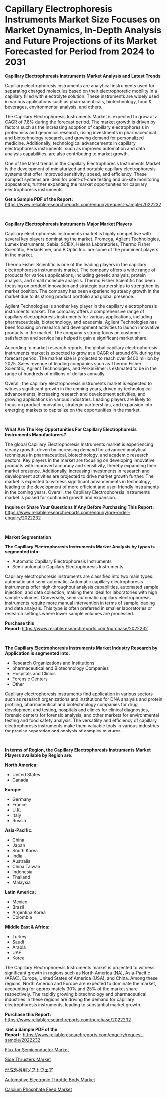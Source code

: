 <p><h1>Capillary Electrophoresis Instruments Market Size Focuses on Market Dynamics, In-Depth Analysis and Future Projections of its Market Forecasted for Period from 2024 to 2031</h1></p><p><strong>Capillary Electrophoresis Instruments Market Analysis and Latest Trends</strong></p>
<p><p>Capillary electrophoresis instruments are analytical instruments used for separating charged molecules based on their electrophoretic mobility in a capillary filled with electrolyte solution. These instruments are widely used in various applications such as pharmaceuticals, biotechnology, food & beverages, environmental analysis, and others.</p><p>The Capillary Electrophoresis Instruments Market is expected to grow at a CAGR of 7.8% during the forecast period. The market growth is driven by factors such as the increasing adoption of capillary electrophoresis in proteomics and genomics research, rising investments in pharmaceutical and biotechnology research, and growing demand for personalized medicine. Additionally, technological advancements in capillary electrophoresis instruments, such as improved automation and data analysis capabilities, are also contributing to market growth.</p><p>One of the latest trends in the Capillary Electrophoresis Instruments Market is the development of miniaturized and portable capillary electrophoresis systems that offer improved sensitivity, speed, and efficiency. These compact systems are ideal for point-of-care testing and on-site monitoring applications, further expanding the market opportunities for capillary electrophoresis instruments.</p></p>
<p><strong>Get a Sample PDF of the Report:&nbsp;</strong> <a href="https://www.reliableresearchreports.com/enquiry/request-sample/2022232">https://www.reliableresearchreports.com/enquiry/request-sample/2022232</a></p>
<p>&nbsp;</p>
<p><strong>Capillary Electrophoresis Instruments Major Market Players</strong></p>
<p><p>Capillary electrophoresis instruments market is highly competitive with several key players dominating the market. Promega, Agilent Technologies, Lumex Instruments, Sebia, SCIEX, Helena Laboratories, Thermo Fisher Scientific, PerkinElmer, and BiOptic Inc. are some of the prominent players in the market.</p><p>Thermo Fisher Scientific is one of the leading players in the capillary electrophoresis instruments market. The company offers a wide range of products for various applications, including genetic analysis, protein analysis, and small molecule analysis. Thermo Fisher Scientific has been focusing on product innovation and strategic partnerships to strengthen its market position. The company has been experiencing steady growth in the market due to its strong product portfolio and global presence.</p><p>Agilent Technologies is another key player in the capillary electrophoresis instruments market. The company offers a comprehensive range of capillary electrophoresis instruments for various applications, including pharmaceuticals, biotechnology, and academia. Agilent Technologies has been focusing on research and development activities to launch innovative products in the market. The company's strong focus on customer satisfaction and service has helped it gain a significant market share.</p><p>According to market research reports, the global capillary electrophoresis instruments market is expected to grow at a CAGR of around 6% during the forecast period. The market size is projected to reach over $400 million by 2025. Sales revenue of leading companies such as Thermo Fisher Scientific, Agilent Technologies, and PerkinElmer is estimated to be in the range of hundreds of millions of dollars annually. </p><p>Overall, the capillary electrophoresis instruments market is expected to witness significant growth in the coming years, driven by technological advancements, increasing research and development activities, and growing applications in various industries. Leading players are likely to focus on product innovation, strategic partnerships, and expansion into emerging markets to capitalize on the opportunities in the market.</p></p>
<p>&nbsp;</p>
<p><strong>What Are The Key Opportunities For Capillary Electrophoresis Instruments Manufacturers?</strong></p>
<p><p>The global Capillary Electrophoresis Instruments market is experiencing steady growth, driven by increasing demand for advanced analytical techniques in pharmaceutical, biotechnology, and academic research sectors. Key players in the market are focusing on developing innovative products with improved accuracy and sensitivity, thereby expanding their market presence. Additionally, increasing investments in research and development activities are projected to drive market growth further. The market is expected to witness significant advancements in technology, leading to the development of more efficient and user-friendly instruments in the coming years. Overall, the Capillary Electrophoresis Instruments market is poised for continued growth and expansion.</p></p>
<p><strong>Inquire or Share Your Questions If Any Before Purchasing This Report:</strong> <a href="https://www.reliableresearchreports.com/enquiry/pre-order-enquiry/2022232">https://www.reliableresearchreports.com/enquiry/pre-order-enquiry/2022232</a></p>
<p>&nbsp;</p>
<p><strong>Market Segmentation</strong></p>
<p><strong>The Capillary Electrophoresis Instruments Market Analysis by types is segmented into:</strong></p>
<p><ul><li>Automatic Capillary Electrophoresis Instruments</li><li>Semi-automatic Capillary Electrophoresis Instruments</li></ul></p>
<p><p>Capillary electrophoresis instruments are classified into two main types: automatic and semi-automatic. Automatic capillary electrophoresis instruments offer high-throughput analysis capabilities, automated sample injection, and data collection, making them ideal for laboratories with high sample volumes. Conversely, semi-automatic capillary electrophoresis instruments require more manual intervention in terms of sample loading and data analysis. This type is often preferred in smaller laboratories or research settings where lower sample volumes are processed.</p></p>
<p><strong>Purchase this Report:&nbsp;</strong><a href="https://www.reliableresearchreports.com/purchase/2022232">https://www.reliableresearchreports.com/purchase/2022232</a></p>
<p>&nbsp;</p>
<p><strong>The Capillary Electrophoresis Instruments Market Industry Research by Application is segmented into:</strong></p>
<p><ul><li>Research Organizations and Institutions</li><li>pharmaceutical and Biotechnology Companies</li><li>Hospitals and Clinics</li><li>Forensic Centers</li><li>Other</li></ul></p>
<p><p>Capillary electrophoresis instruments find application in various sectors such as research organizations and institutions for DNA analysis and protein profiling, pharmaceutical and biotechnology companies for drug development and testing, hospitals and clinics for clinical diagnostics, forensic centers for forensic analysis, and other markets for environmental testing and food safety analysis. The versatility and efficiency of capillary electrophoresis instruments make them valuable tools in various industries for precise separation and analysis of complex mixtures.</p></p>
<p>&nbsp;</p>
<p><strong>In terms of Region, the Capillary Electrophoresis Instruments Market Players available by Region are:</strong></p>
<p>
    <p> <strong> North America: </strong>
        <ul>
            <li>United States</li>
            <li>Canada</li>
        </ul>
        </p> 
    <p> <strong> Europe: </strong>
        <ul>
            <li>Germany</li>
            <li>France</li>
            <li>U.K.</li>
            <li>Italy</li>
            <li>Russia</li>
        </ul>
        </p> 
    <p> <strong> Asia-Pacific: </strong>
        <ul>
            <li>China</li>
            <li>Japan</li>
            <li>South Korea</li>
            <li>India</li>
            <li>Australia</li>
            <li>China Taiwan</li>
            <li>Indonesia</li>
            <li>Thailand</li>
            <li>Malaysia</li>
        </ul>
        </p> 
    <p> <strong> Latin America: </strong>
        <ul>
            <li>Mexico</li>
            <li>Brazil</li>
            <li>Argentina Korea</li>
            <li>Colombia</li>
        </ul>
        </p> 
    <p> <strong> Middle East & Africa: </strong>
        <ul>
            <li>Turkey</li>
            <li>Saudi</li>
            <li>Arabia</li>
            <li>UAE</li>
            <li>Korea</li>
        </ul>
    </p>
    </p>
<p><p>The Capillary Electrophoresis Instruments market is projected to witness significant growth in regions such as North America (NA), Asia-Pacific (APAC), Europe, United States of America (USA), and China. Among these regions, North America and Europe are expected to dominate the market, accounting for approximately 30% and 25% of the market share respectively. The rapidly growing biotechnology and pharmaceutical industries in these regions are driving the demand for capillary electrophoresis instruments, leading to substantial market growth.</p></p>
<p><strong>Purchase this Report: </strong><a href="https://www.reliableresearchreports.com/purchase/2022232">https://www.reliableresearchreports.com/purchase/2022232</a></p>
<p>&nbsp;<strong>Get a Sample PDF of the Report:&nbsp;&nbsp;</strong><a href="https://www.reliableresearchreports.com/enquiry/request-sample/2022232">https://www.reliableresearchreports.com/enquiry/request-sample/2022232</a></p>
<p><strong></strong></p>
<p><p><a href="https://view.publitas.com/reportprime-1/flux-for-semiconductor-market-size-focuses-on-market-dynamics-in-depth-analysis-and-future-projections-of-its-market-forecasted-for-period-from-2024-to-2031/">Flux for Semiconductor Market</a></p><p><a href="https://skillful-vermicelli-b89.notion.site/Side-Thrusters-Market-Research-Report-Reveals-The-Latest-Trends-And-Opportunities-of-this-Market-for-0241a5d9d30a42c6909dd3921c02b9d7">Side Thrusters Market</a></p><p><a href="https://medium.com/@noreneward2023/%E7%BE%8E%E5%AE%B9%E6%95%B4%E5%BD%A2%E3%82%BD%E3%83%95%E3%83%88%E3%82%A6%E3%82%A7%E3%82%A2%E5%B8%82%E5%A0%B4%E8%AA%BF%E6%9F%BB%E3%83%AC%E3%83%9D%E3%83%BC%E3%83%88-%E3%81%9D%E3%81%AE%E6%AD%B4%E5%8F%B2%E3%81%A82031%E5%B9%B4%E3%81%BE%E3%81%A7%E3%81%AE%E4%BA%88%E6%B8%AC-303a2b2837de">形成外科用ソフトウェア</a></p><p><a href="https://simplistic-meeting-7ee.notion.site/Automotive-Electronic-Throttle-Body-Market-Growth-Market-Trends-COVID-19-Impact-and-Forecasts-for-2de3857ecc4048b984d212a6ac3db170">Automotive Electronic Throttle Body Market</a></p><p><a href="https://view.publitas.com/reportprime-1/calcium-phosphate-feed-market-research-report-provides-thorough-industry-overview-which-offers-an-in-depth-analysis-of-product-trends-and-new-market-divisions/">Calcium Phosphate Feed Market</a></p></p>